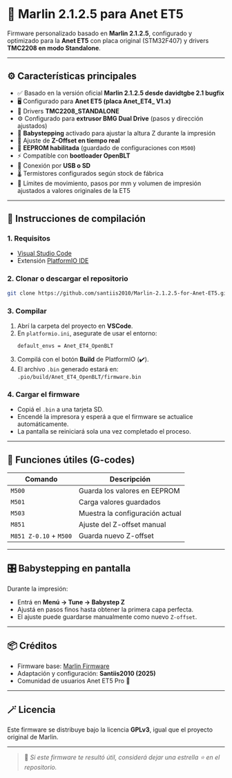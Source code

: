 # 🧠 Marlin 2.1.2.5 para Anet ET5

Firmware personalizado basado en **Marlin 2.1.2.5**, configurado y optimizado para la **Anet ET5** con placa original (STM32F407) y drivers **TMC2208 en modo Standalone**.

---

## ⚙️ Características principales

- ✅ Basado en la versión oficial **Marlin 2.1.2.5 desde davidtgbe 2.1 bugfix**
- 🖥️ Configurado para **Anet ET5 (placa Anet_ET4_ V1.x)**
- 🧩 Drivers **TMC2208_STANDALONE**
- ⚙️ Configurado para **extrusor BMG Dual Drive** (pasos y dirección ajustados)
- 🔧 **Babystepping** activado para ajustar la altura Z durante la impresión
- 📏 Ajuste de **Z-Offset en tiempo real**
- 🧮 **EEPROM habilitada** (guardado de configuraciones con `M500`)
- ⚡ Compatible con **bootloader OpenBLT**
- 📡 Conexión por **USB o SD**
- 🌡️ Termistores configurados según stock de fábrica
- 🧱 Límites de movimiento, pasos por mm y volumen de impresión ajustados a valores originales de la ET5

---

## 🧭 Instrucciones de compilación

### 1. Requisitos
- [Visual Studio Code](https://code.visualstudio.com/)  
- Extensión [PlatformIO IDE](https://platformio.org/install/ide?install=vscode)

### 2. Clonar o descargar el repositorio
```bash
git clone https://github.com/santiis2010/Marlin-2.1.2.5-for-Anet-ET5.git
```

### 3. Compilar
1. Abrí la carpeta del proyecto en **VSCode**.  
2. En `platformio.ini`, asegurate de usar el entorno:
   ```
   default_envs = Anet_ET4_OpenBLT
   ```
3. Compilá con el botón **Build** de PlatformIO (✔️).  
4. El archivo `.bin` generado estará en:  
   `.pio/build/Anet_ET4_OpenBLT/firmware.bin`

### 4. Cargar el firmware
- Copiá el `.bin` a una tarjeta SD.  
- Encendé la impresora y esperá a que el firmware se actualice automáticamente.  
- La pantalla se reiniciará sola una vez completado el proceso.

---

## 🧰 Funciones útiles (G-codes)

| Comando | Descripción |
|----------|--------------|
| `M500` | Guarda los valores en EEPROM |
| `M501` | Carga valores guardados |
| `M503` | Muestra la configuración actual |
| `M851` | Ajuste del Z-offset manual |
| `M851 Z-0.10` + `M500` | Guarda nuevo Z-offset |

---

## 🎛️ Babystepping en pantalla

Durante la impresión:
- Entrá en **Menú → Tune → Babystep Z**  
- Ajustá en pasos finos hasta obtener la primera capa perfecta.  
- El ajuste puede guardarse manualmente como nuevo `Z-offset`.

---

## 📦 Créditos

- Firmware base: [Marlin Firmware](https://github.com/MarlinFirmware/Marlin)  
- Adaptación y configuración: **Santiis2010 (2025)**  
- Comunidad de usuarios Anet ET5 Pro 🔧  

---

## 🪄 Licencia

Este firmware se distribuye bajo la licencia **GPLv3**, igual que el proyecto original de Marlin.

---

> 💬 *Si este firmware te resultó útil, considerá dejar una estrella ⭐ en el repositorio.*
